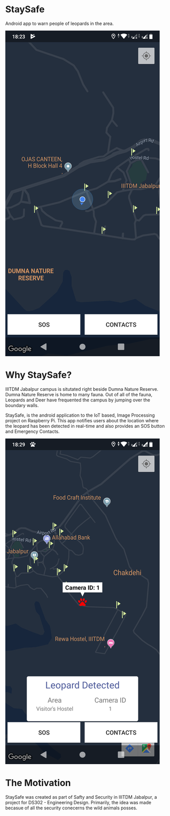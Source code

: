 # StaySafe
Android app to warn people of leopards in the area.

![main_screen](images/main_screen.png)

# Why StaySafe?
IIITDM Jabalpur campus is situtated right beside Dumna Nature Reserve. Dumna Nature Reserve is home to many fauna. Out of all of the fauna, Leopards and Deer have frequented the campus by jumping over the boundary walls.

StaySafe, is the android application to the IoT based, Image Processing project on Raspberry Pi. This app notifies users about the location where the leopard has been detected in real-time and also provides an SOS button and Emergency Contacts.

![leopard_detected](images/leopard_detected.png)

# The Motivation
StaySafe was created as part of Safty and Security in IIITDM Jabalpur, a project for DS302 - Engineering Design. Primarily, the idea was made becasue of all the security conecerns the wild animals posses.
